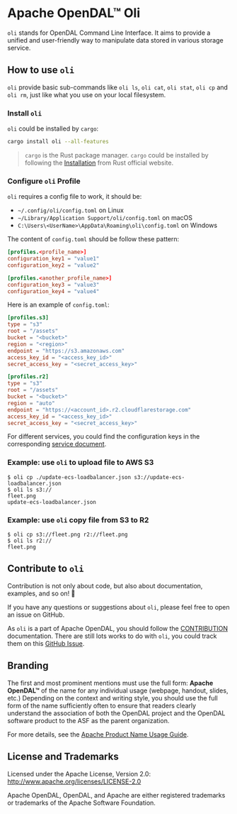 # Apache OpenDAL™ Oli

[build status]: https://img.shields.io/github/actions/workflow/status/apache/opendal/ci_bin_oli.yml?branch=main
[actions]: https://github.com/apache/opendal/actions?query=branch%3Amain
[latest version]: https://img.shields.io/crates/v/oli.svg
[crates.io]: https://crates.io/crates/oli
[crate downloads]: https://img.shields.io/crates/d/oli.svg
[chat]: https://img.shields.io/discord/1081052318650339399
[discord]: https://opendal.apache.org/discord

`oli` stands for OpenDAL Command Line Interface. It aims to provide a unified and user-friendly way to manipulate data stored in various storage service.

## How to use `oli`

`oli` provide basic sub-commands like `oli ls`, `oli cat`, `oli stat`, `oli cp` and `oli rm`, just like what you use on your local filesystem.

### Install `oli`

`oli` could be installed by `cargo`:

```bash
cargo install oli --all-features
```

> `cargo` is the Rust package manager. `cargo` could be installed by following the [Installation](https://www.rust-lang.org/tools/install) from Rust official website.

### Configure `oli` Profile

`oli` requires a config file to work, it should be:

- `~/.config/oli/config.toml` on Linux
- `~/Library/Application Support/oli/config.toml` on macOS
- `C:\Users\<UserName>\AppData\Roaming\oli\config.toml` on Windows

The content of `config.toml` should be follow these pattern:

```toml
[profiles.<profile_name>]
configuration_key1 = "value1"
configuration_key2 = "value2"

[profiles.<another_profile_name>]
configuration_key3 = "value3"
configuration_key4 = "value4"

```

Here is an example of `config.toml`:

```toml
[profiles.s3]
type = "s3"
root = "/assets"
bucket = "<bucket>"
region = "<region>"
endpoint = "https://s3.amazonaws.com"
access_key_id = "<access_key_id>"
secret_access_key = "<secret_access_key>"

[profiles.r2]
type = "s3"
root = "/assets"
bucket = "<bucket>"
region = "auto"
endpoint = "https://<account_id>.r2.cloudflarestorage.com"
access_key_id = "<access_key_id>"
secret_access_key = "<secret_access_key>"
```

For different services, you could find the configuration keys in the corresponding [service document](https://opendal.apache.org/docs/services/).

### Example: use `oli` to upload file to AWS S3

```text
$ oli cp ./update-ecs-loadbalancer.json s3://update-ecs-loadbalancer.json
$ oli ls s3://                                                           
fleet.png
update-ecs-loadbalancer.json
```

### Example: use `oli` copy file from S3 to R2

```text
$ oli cp s3://fleet.png r2://fleet.png
$ oli ls r2://
fleet.png
```

## Contribute to `oli`

Contribution is not only about code, but also about documentation, examples, and so on! 🚀

If you have any questions or suggestions about `oli`, please feel free to open an issue on GitHub.

As `oli` is a part of Apache OpenDAL, you should follow the [CONTRIBUTION](https://github.com/apache/opendal/blob/main/CONTRIBUTING.md) documentation. There are still lots works to do with `oli`, you could track them on this [GitHub Issue](https://github.com/apache/opendal/issues/422).

## Branding

The first and most prominent mentions must use the full form: **Apache OpenDAL™** of the name for any individual usage (webpage, handout, slides, etc.) Depending on the context and writing style, you should use the full form of the name sufficiently often to ensure that readers clearly understand the association of both the OpenDAL project and the OpenDAL software product to the ASF as the parent organization.

For more details, see the [Apache Product Name Usage Guide](https://www.apache.org/foundation/marks/guide).

## License and Trademarks

Licensed under the Apache License, Version 2.0: http://www.apache.org/licenses/LICENSE-2.0

Apache OpenDAL, OpenDAL, and Apache are either registered trademarks or trademarks of the Apache Software Foundation.
